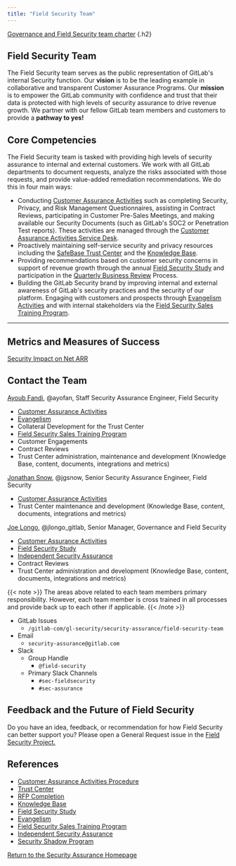 ```yaml
---
title: "Field Security Team"
---
```


[Governance and Field Security team charter](/handbook/security/security-assurance/governance_and_field_security_team_charter/)
{.h2}

## <i class="fas fa-bullseye" style="color:rgb(110,73,203)" aria-hidden="true"></i> Field Security Team

The Field Security team serves as the public representation of GitLab's internal Security function. Our **vision** is to be the leading example in collaborative and transparent Customer Assurance Programs. Our **mission** is to empower the GitLab community with confidence and trust that their data is protected with high levels of security assurance to drive revenue growth. We partner with our fellow GitLab team members and customers to provide a **pathway to yes!**

## <i class="far fa-lightbulb" style="color:rgb(110,73,203)" aria-hidden="true"></i> Core Competencies

The Field Security team is tasked with providing high levels of security assurance to internal and external customers. We work with all GitLab departments to document requests, analyze the risks associated with those requests, and provide value-added remediation recommendations. We do this in four main ways:

- Conducting [Customer Assurance Activities](/handbook/security/security-assurance/field-security/customer-security-assessment-process/) such as completing Security, Privacy, and Risk Management Questionnaires, assisting in Contract Reviews, participating in Customer Pre-Sales Meetings, and making available our Security Documents (such as GitLab's SOC2 or Penetration Test reports). These activities are managed through the [Customer Assurance Activities Service Desk](https://gitlab.com/gitlab-com/gl-security/security-assurance/field-security-team/customer-assurance-activities/caa-servicedesk/-/issues).
- Proactively maintaining self-service security and privacy resources including the [SafeBase Trust Center](https://trust.gitlab.com/) and the [Knowledge Base](/handbook/security/security-assurance/field-security/knowledge_base/).
- Providing recommendations based on customer security concerns in support of revenue growth through the annual [Field Security Study](/handbook/security/security-assurance/field-security/field-security-study/) and participation in the [Quarterly Business Review](/handbook/sales/qbrs/) Process.
- Building the GitLab Security brand by improving internal and external awareness of GitLab's security practices and the security of our platform. Engaging with customers and prospects through [Evangelism Activities](/handbook/security/security-assurance/field-security/evangelism/) and with internal stakeholders via the [Field Security Sales Training Program](/handbook/security/security-assurance/field-security/fsstp/).

---

## <i id="biz-tech-icons" class="fas fa-tasks"></i>Metrics and Measures of Success

[Security Impact on Net ARR](/handbook/security/performance-indicators#security-impact-on-net-arr)

## <i class="fas fa-id-card" style="color:rgb(110,73,203)" aria-hidden="true"></i> Contact the Team

[Ayoub Fandi](/handbook/company/team/#ayofan), @ayofan, Staff Security Assurance Engineer, Field Security

- [Customer Assurance Activities](/handbook/security/security-assurance/field-security/customer-security-assessment-process/)
- [Evangelism](/handbook/security/security-assurance/field-security/evangelism/)
- Collateral Development for the Trust Center
- [Field Security Sales Training Program](/handbook/security/security-assurance/field-security/fsstp/)
- Customer Engagements
- Contract Reviews
- Trust Center administration, maintenance and development (Knowledge Base, content, documents, integrations and metrics)

[Jonathan Snow](/handbook/company/team/#jgsnow), @jgsnow, Senior Security Assurance Engineer, Field Security

- [Customer Assurance Activities](/handbook/security/security-assurance/field-security/customer-security-assessment-process/)
- Trust Center maintenance and development (Knowledge Base, content, documents, integrations and metrics)

[Joe Longo](/handbook/company/team/#jlongo_gitlab), @jlongo_gitlab, Senior Manager, Governance and Field Security

- [Customer Assurance Activities](/handbook/security/security-assurance/field-security/customer-security-assessment-process/)
- [Field Security Study](/handbook/security/security-assurance/field-security/field-security-study/)
- [Independent Security Assurance](/handbook/security/security-assurance/field-security/independent_security_assurance/)
- Contract Reviews
- Trust Center administration and development (Knowledge Base, content, documents, integrations and metrics)

{{< note >}}
The areas above related to each team members primary responsibility. However, each team member is cross trained in all processes and provide back up to each other if applicable.
{{< /note >}}

- GitLab Issues
  - `/gitlab-com/gl-security/security-assurance/field-security-team`
- Email
  - `security-assurance@gitlab.com`
- Slack
  - Group Handle
    - `@field-security`
  - Primary Slack Channels
    - `#sec-fieldsecurity`
    - `#sec-assurance`

## Feedback and the Future of Field Security

Do you have an idea, feedback, or recommendation for how Field Security can better support you? Please open a General Request issue in the [Field Security Project.](https://gitlab.com/gitlab-com/gl-security/security-assurance/field-security-team/field-security)

## <i class="fas fa-book" style="color:rgb(110,73,203)" aria-hidden="true"></i> References

- [Customer Assurance Activities Procedure](/handbook/security/security-assurance/field-security/customer-security-assessment-process/)
- [Trust Center](/handbook/security/security-assurance/field-security/trust_center_guide/)
- [RFP Completion](/handbook/security/security-assurance/field-security/field-security-rfp/)
- [Knowledge Base](/handbook/security/security-assurance/field-security/knowledge_base/)
- [Field Security Study](/handbook/security/security-assurance/field-security/field-security-study/)
- [Evangelism](/handbook/security/security-assurance/field-security/evangelism/)
- [Field Security Sales Training Program](/handbook/security/security-assurance/field-security/fsstp/)
- [Independent Security Assurance](/handbook/security/security-assurance/field-security/independent_security_assurance/)
- [Security Shadow Program](/handbook/security/security-shadow-security-assurance/)

<div class="d-grid gap-2 my-4">
<a href="/handbook/security/security-assurance/" class="btn bg-primary text-white btn-lg">Return to the Security Assurance Homepage</a>
</div>

